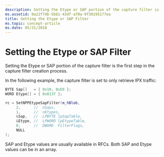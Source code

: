 ```yaml
---
description: Setting the Etype or SAP portion of the capture filter is the first step in the capture filter creation process.
ms.assetid: 0a22f74b-5bb1-43df-a70a-9f30195177ea
title: Setting the Etype or SAP Filter
ms.topic: concept-article
ms.date: 05/31/2018
---
```


# Setting the Etype or SAP Filter

Setting the Etype or SAP portion of the capture filter is the first step in the capture filter creation process.

In the following example, the capture filter is set to only retrieve IPX traffic:


```C++
BYTE Sap[]   = { 0x10, 0xE0 };
WORD Etype[] = { 0x8137 }; 

rc = SetNPPEtypeSapFilter(m_hBlob, 
     2,      //  nSaps,
     1,      //  nEtypes,
     &Sap,   //  LPBYTE lpSapTable,
     &Etype, //  LPWORD lpEtypeTable,
     0,      //  DWORD  FilterFlags,
     NULL
);
```



SAP and Etype values are usually available in RFCs. Both SAP and Etype values can be in an array.

 

 



